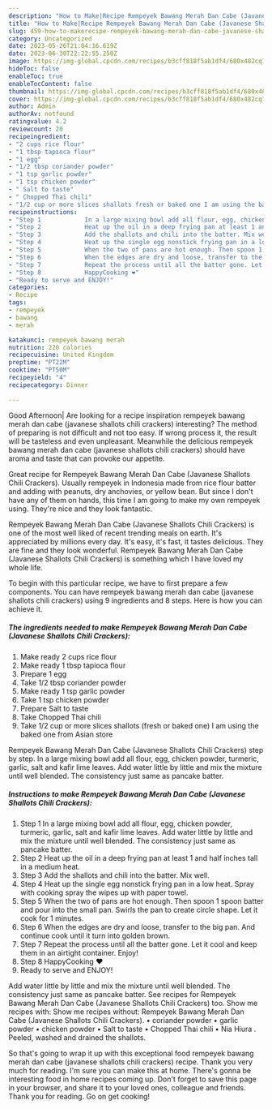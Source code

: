 ```yaml
---
description: "How to Make|Recipe Rempeyek Bawang Merah Dan Cabe (Javanese Shallots Chili Crackers) {That is Delicious"
title: "How to Make|Recipe Rempeyek Bawang Merah Dan Cabe (Javanese Shallots Chili Crackers) {That is Delicious"
slug: 459-how-to-makerecipe-rempeyek-bawang-merah-dan-cabe-javanese-shallots-chili-crackers-that-is-delicious
category: Uncategorized
date: 2023-05-26T21:04:16.619Z
date: 2023-06-30T22:22:55.250Z
image: https://img-global.cpcdn.com/recipes/b3cff818f5ab1df4/680x482cq70/rempeyek-bawang-merah-dan-cabe-javanese-shallots-chili-crackers-recipe-main-photo.jpg
hideToc: false
enableToc: true
enableTocContent: false
thumbnail: https://img-global.cpcdn.com/recipes/b3cff818f5ab1df4/680x482cq70/rempeyek-bawang-merah-dan-cabe-javanese-shallots-chili-crackers-recipe-main-photo.jpg
cover: https://img-global.cpcdn.com/recipes/b3cff818f5ab1df4/680x482cq70/rempeyek-bawang-merah-dan-cabe-javanese-shallots-chili-crackers-recipe-main-photo.jpg
author: Admin
authorAv: notfound
ratingvalue: 4.2
reviewcount: 20
recipeingredient:
- "2 cups rice flour"
- "1 tbsp tapioca flour"
- "1 egg"
- "1/2 tbsp coriander powder"
- "1 tsp garlic powder"
- "1 tsp chicken powder"
- " Salt to taste"
- " Chopped Thai chili"
- "1/2 cup or more slices shallots fresh or baked one I am using the baked one from Asian store"
recipeinstructions:
- "Step 1            In a large mixing bowl add all flour, egg, chicken powder, turmeric, garlic, salt and kafir lime leaves. Add water little by little and mix the mixture until well blended. The consistency just same as pancake batter."
- "Step 2            Heat up the oil in a deep frying pan at least 1 and half inches tall in a medium heat."
- "Step 3            Add the shallots and chili into the batter. Mix well."
- "Step 4            Heat up the single egg nonstick frying pan in a low heat. Spray with cooking spray the wipes up with paper towel."
- "Step 5            When the two of pans are hot enough. Then spoon 1 spoon batter and pour into the small pan. Swirls the pan to create circle shape. Let it cook for 1 minutes."
- "Step 6            When the edges are dry and loose, transfer to the big pan. And continue cook until it turn into golden brown."
- "Step 7            Repeat the process until all the batter gone. Let it cool and keep them in an airtight container. Enjoy!"
- "Step 8            HappyCooking ❤️"
- "Ready to serve and ENJOY!"
categories:
- Recipe
tags:
- rempeyek
- bawang
- merah

katakunci: rempeyek bawang merah 
nutrition: 220 calories
recipecuisine: United Kingdom
preptime: "PT22M"
cooktime: "PT50M"
recipeyield: "4"
recipecategory: Dinner

---
```



Good Afternoon| Are looking for a recipe inspiration rempeyek bawang merah dan cabe (javanese shallots chili crackers) interesting? The method of preparing is not difficult and not too easy. If wrong process it, the result will be tasteless and even unpleasant. Meanwhile the delicious rempeyek bawang merah dan cabe (javanese shallots chili crackers) should have aroma and taste that can provoke our appetite.





Great recipe for Rempeyek Bawang Merah Dan Cabe (Javanese Shallots Chili Crackers). Usually rempeyek in Indonesia made from rice flour batter and adding with peanuts, dry anchovies, or yellow bean. But since I don&#39;t have any of them on hands, this time I am going to make my own rempeyek using. They&#39;re nice and they look fantastic.

Rempeyek Bawang Merah Dan Cabe (Javanese Shallots Chili Crackers) is one of the most well liked of recent trending meals on earth. It's appreciated by millions every day. It's easy, it's fast, it tastes delicious. They are fine and they look wonderful. Rempeyek Bawang Merah Dan Cabe (Javanese Shallots Chili Crackers) is something which I have loved my whole life.


To begin with this particular recipe, we have to first prepare a few components. You can have rempeyek bawang merah dan cabe (javanese shallots chili crackers) using 9 ingredients and 8 steps. Here is how you can achieve it.

<!--inarticleads1-->

##### The ingredients needed to make Rempeyek Bawang Merah Dan Cabe (Javanese Shallots Chili Crackers):

1. Make ready 2 cups rice flour
1. Make ready 1 tbsp tapioca flour
1. Prepare 1 egg
1. Take 1/2 tbsp coriander powder
1. Make ready 1 tsp garlic powder
1. Take 1 tsp chicken powder
1. Prepare  Salt to taste
1. Take  Chopped Thai chili
1. Take 1/2 cup or more slices shallots (fresh or baked one) I am using the baked one from Asian store


Rempeyek Bawang Merah Dan Cabe (Javanese Shallots Chili Crackers) step by step. In a large mixing bowl add all flour, egg, chicken powder, turmeric, garlic, salt and kafir lime leaves. Add water little by little and mix the mixture until well blended. The consistency just same as pancake batter. 

<!--inarticleads2-->

##### Instructions to make Rempeyek Bawang Merah Dan Cabe (Javanese Shallots Chili Crackers):

1. Step 1            In a large mixing bowl add all flour, egg, chicken powder, turmeric, garlic, salt and kafir lime leaves. Add water little by little and mix the mixture until well blended. The consistency just same as pancake batter.
1. Step 2            Heat up the oil in a deep frying pan at least 1 and half inches tall in a medium heat.
1. Step 3            Add the shallots and chili into the batter. Mix well.
1. Step 4            Heat up the single egg nonstick frying pan in a low heat. Spray with cooking spray the wipes up with paper towel.
1. Step 5            When the two of pans are hot enough. Then spoon 1 spoon batter and pour into the small pan. Swirls the pan to create circle shape. Let it cook for 1 minutes.
1. Step 6            When the edges are dry and loose, transfer to the big pan. And continue cook until it turn into golden brown.
1. Step 7            Repeat the process until all the batter gone. Let it cool and keep them in an airtight container. Enjoy!
1. Step 8            HappyCooking ❤️
1. Ready to serve and ENJOY!

Add water little by little and mix the mixture until well blended. The consistency just same as pancake batter. See recipes for Rempeyek Bawang Merah Dan Cabe (Javanese Shallots Chili Crackers) too. Show me recipes with: Show me recipes without: Rempeyek Bawang Merah Dan Cabe (Javanese Shallots Chili Crackers). • coriander powder • garlic powder • chicken powder • Salt to taste • Chopped Thai chili • Nia Hiura . Peeled, washed and drained the shallots. 

So that's going to wrap it up with this exceptional food rempeyek bawang merah dan cabe (javanese shallots chili crackers) recipe. Thank you very much for reading. I'm sure you can make this at home. There's gonna be interesting food in home recipes coming up. Don't forget to save this page in your browser, and share it to your loved ones, colleague and friends. Thank you for reading. Go on get cooking!
